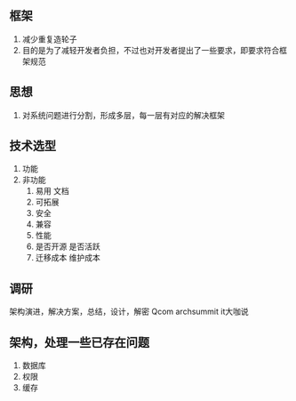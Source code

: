 ## 框架
1. 减少重复造轮子
2. 目的是为了减轻开发者负担，不过也对开发者提出了一些要求，即要求符合框架规范

## 思想
1. 对系统问题进行分割，形成多层，每一层有对应的解决框架

## 技术选型
1. 功能
2. 非功能
    1. 易用 文档
    2. 可拓展
    3. 安全
    4. 兼容
    5. 性能
    6. 是否开源 是否活跃
    7. 迁移成本 维护成本

## 调研
架构演进，解决方案，总结，设计，解密 Qcom archsummit it大咖说

## 架构，处理一些已存在问题
1. 数据库
2. 权限
3. 缓存
